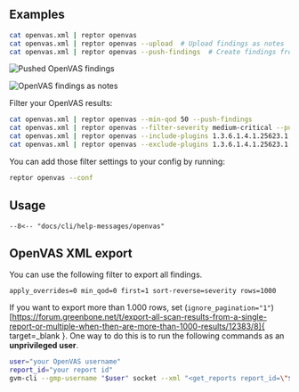 ## Examples

```bash title="OpenVAS"
cat openvas.xml | reptor openvas
cat openvas.xml | reptor openvas --upload  # Upload findings as notes
cat openvas.xml | reptor openvas --push-findings  # Create findings from scan results
```

![Pushed OpenVAS findings](/cli/assets/openvas_uploaded_findings.png)

![OpenVAS findings as notes](/cli/assets/openvas_uploaded_notes.png)


Filter your OpenVAS results:

```bash title="OpenVAS Filter"
cat openvas.xml | reptor openvas --min-qod 50 --push-findings
cat openvas.xml | reptor openvas --filter-severity medium-critical --push-findings
cat openvas.xml | reptor openvas --include-plugins 1.3.6.1.4.1.25623.1.0.103674 --push-findings
cat openvas.xml | reptor openvas --exclude-plugins 1.3.6.1.4.1.25623.1.0.103674 --push-findings
```

You can add those filter settings to your config by running:

```bash title="OpenVAS conf"
reptor openvas --conf
```

## Usage
```
--8<-- "docs/cli/help-messages/openvas"
```

## OpenVAS XML export

You can use the following filter to export all findings.
```
apply_overrides=0 min_qod=0 first=1 sort-reverse=severity rows=1000
```

If you want to export more than 1.000 rows, set (`ignore_pagination="1"`)[https://forum.greenbone.net/t/export-all-scan-results-from-a-single-report-or-multiple-when-then-are-more-than-1000-results/12383/8]{ target=_blank }. 
One way to do this is to run the following commands as an **unprivileged user**.

```bash title="Export findings as XML"
user="your OpenVAS username"
report_id="your report id"
gvm-cli --gmp-username "$user" socket --xml "<get_reports report_id=\"$report_id\" ignore_pagination=\"1\" details=\"1\" />"
```
